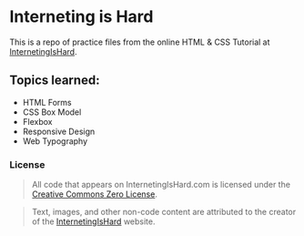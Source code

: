 # Interneting is Hard
This is a repo of practice files from the online HTML & CSS Tutorial at [InternetingIsHard].

## Topics learned:
- HTML Forms
- CSS Box Model
- Flexbox
- Responsive Design
- Web Typography

### License
> All code that appears on InternetingIsHard.com is licensed 
> under the [Creative Commons Zero License].

> Text, images, and other non-code content are attributed 
> to the creator of the [InternetingIsHard] website.


[InternetingIsHard]: <https://internetingishard.com>
[Creative Commons Zero License]: <https://creativecommons.org/publicdomain/zero/1.0/>
